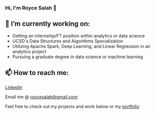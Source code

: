 ### Hi, I'm Royce Salah 👋

## 🔭 I’m currently working on:

- Getting an internship/FT position within analytics or data science
- UCSD's Data Structures and Algorithms Specialization
- Utilizing Apache Spark, Deep Learning, and Linear Regression in an analytics project
- Pursuing a graduate degree in data science or machine learning

## 📫 How to reach me:

[Linkedin](https://www.linkedin.com/in/roycesalah/)

Email me @ roycesalah@gmail.com

Feel free to check out my projects and work below or my [portfolio](https://roycesalah.github.io)

